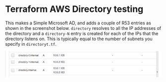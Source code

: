 # Terraform AWS Directory testing

This makes a Simple Microsoft AD, and adds a couple of R53 entries as shown in the screenshot below. `directory` resolves to all the IP addresses of the directory and a `directory-N` entry is created for each of the IPs that the directory listens on. This is typically equal to the number of subnets you specify in `directoryt.tf`.


![example R53 entries](img/screenshot.png "Example R53 entries")
